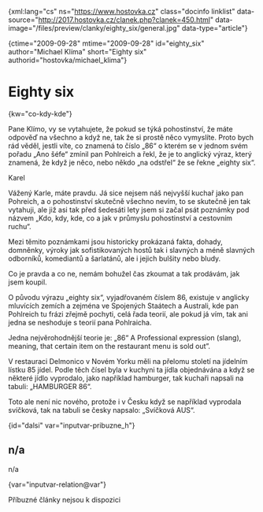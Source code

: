 
{xml:lang="cs" ns="https://www.hostovka.cz" class="docinfo linklist" data-source="http://2017.hostovka.cz/clanek.php?clanek=450.html" data-image="/files/preview/clanky/eighty_six/general.jpg" data-type="article"}

{ctime="2009-09-28" mtime="2009-09-28" id="eighty\_six" author="Michael Klíma" short="Eighty six" authorid="hostovka/michael\_klima"}

# Eighty six

<!-- generated attribute kw by user_updatekw.sh on 2020-07-05, do not edit -->

{kw="co-kdy-kde"}

Pane Klímo, vy se vytahujete, že pokud se týká pohostinství, že máte odpověď na všechno a když ne, tak že si prostě něco vymyslíte. Proto bych rád věděl, jestli víte, co znamená to číslo „86“ o kterém se v jednom svém pořadu „Ano šéfe“ zmínil pan Pohlreich a řekl, že je to anglický výraz, který znamená, že když je něco, nebo někdo „na odstřel“ že se řekne „eighty six“.

Karel

Vážený Karle, máte pravdu. Já sice nejsem náš nejvyšší kuchař jako pan Pohreich, a o pohostinství skutečně všechno nevím, to se skutečně jen tak vytahuji, ale již asi tak před šedesáti lety jsem si začal psát poznámky pod názvem „Kdo, kdy, kde, co a jak v průmyslu pohostinství a cestovním ruchu“.

Mezi těmito poznámkami jsou historicky prokázaná fakta, dohady, domněnky, výroky jak sofistikovaných hostů tak i slavných a méně slavných odborníků, komediantů a šarlatánů, ale i jejich bulšity nebo bludy.

Co je pravda a co ne, nemám bohužel čas zkoumat a tak prodávám, jak jsem koupil.

O původu výrazu „eighty six“, vyjadřovaném číslem 86, existuje v anglicky mluvících zemích a zejména ve Spojených Staátech a Australi, kde pan Pohlreich tu frázi zřejmě pochyti, celá řada teorií, ale pokud já vím, tak ani jedna se neshoduje s teorií pana Pohlraicha.

Jedna nejvěrohodnější teorie je: „86“ A Professional expression (slang), meaning, that certain item on the restaurant menu is sold out”.

V restauraci Delmonico v Novém Yorku měli na přelomu století na jídelním lístku 85 jídel. Podle těch čísel byla v kuchyni ta jídla objednávána a když se některé jídlo vyprodalo, jako například hamburger, tak kuchaři napsali na tabuli: „HAMBURGER 86“.

Toto ale není nic nového, protože i v Česku když se například vyprodala svíčková, tak na tabuli se česky napsalo: „Svíčková AUS“.

{id="dalsi" var="inputvar-pribuzne_h"}

## n/a

n/a

{var="inputvar-relation@var"}

Příbuzné články nejsou k dispozici

